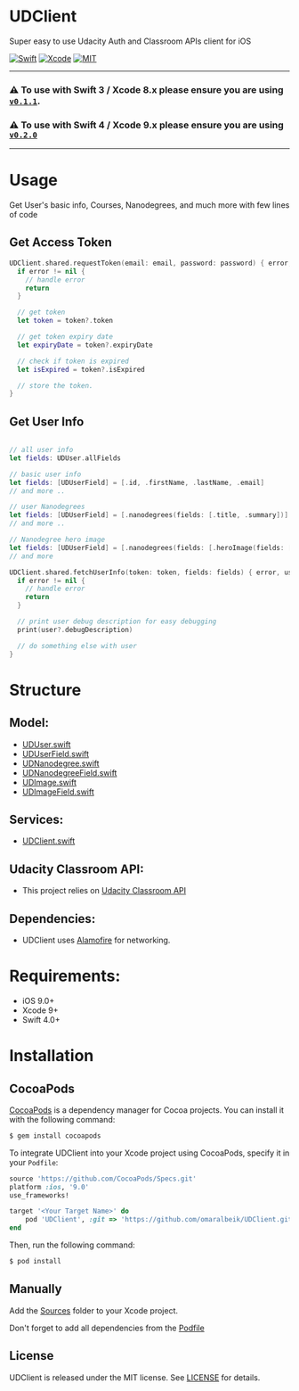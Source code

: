 # UDClient

Super easy to use Udacity Auth and Classroom APIs client for iOS

[![Swift](https://img.shields.io/badge/Swift-4-orange.svg)](https://swift.org)
[![Xcode](https://img.shields.io/badge/Xcode-9-blue.svg)](https://developer.apple.com/xcode)
[![MIT](https://img.shields.io/badge/License-MIT-red.svg)](https://opensource.org/licenses/MIT)

---

### ⚠️ To use with **Swift 3 / Xcode 8.x** please ensure you are using [**`v0.1.1`**](https://github.com/omaralbeik/UDClient/releases/tag/0.1.1).

### ⚠️ To use with **Swift 4 / Xcode 9.x** please ensure you are using  [**`v0.2.0`**](https://github.com/omaralbeik/UDClient/releases/tag/0.2.0)

---

# Usage

Get User's basic info, Courses, Nanodegrees, and much more with few lines of code


## Get Access Token

```swift
UDClient.shared.requestToken(email: email, password: password) { error, token in
  if error != nil {
    // handle error
    return
  }

  // get token
  let token = token?.token

  // get token expiry date
  let expiryDate = token?.expiryDate

  // check if token is expired
  let isExpired = token?.isExpired

  // store the token.
}
```

## Get User Info
```swift

// all user info
let fields: UDUser.allFields

// basic user info
let fields: [UDUserField] = [.id, .firstName, .lastName, .email]
// and more ..

// user Nanodegrees
let fields: [UDUserField] = [.nanodegrees(fields: [.title, .summary])]
// and more ..

// Nanodegree hero image
let fields: [UDUserField] = [.nanodegrees(fields: [.heroImage(fields: [.url])])]
// and more

UDClient.shared.fetchUserInfo(token: token, fields: fields) { error, user in
  if error != nil {
    // handle error
    return
  }

  // print user debug description for easy debugging
  print(user?.debugDescription)

  // do something else with user
}

```


# Structure

## Model:
  - [UDUser.swift](https://github.com/omaralbeik/UDClient/blob/master/Sources/Model/UDUser.swift)
  - [UDUserField.swift](https://github.com/omaralbeik/UDClient/blob/master/Sources/Model/UDUserField.swift)
  - [UDNanodegree.swift](https://github.com/omaralbeik/UDClient/blob/master/Sources/Model/UDNanodegree.swift)
  - [UDNanodegreeField.swift](https://github.com/omaralbeik/UDClient/blob/master/Sources/Model/UDNanodegreeField.swift)
  - [UDImage.swift](https://github.com/omaralbeik/UDClient/blob/master/Sources/Model/UDImage.swift)
  - [UDImageField.swift](https://github.com/omaralbeik/UDClient/blob/master/Sources/Model/UDImageField.swift)

## Services:
  - [UDClient.swift](https://github.com/omaralbeik/UDClient/blob/master/Sources/Services/UDClient.swift)


## Udacity Classroom API:
 - This project relies on [Udacity Classroom API](https://classroom-content.udacity.com/api/v1/graphql)

## Dependencies:
  - UDClient uses [Alamofire](https://github.com/Alamofire/Alamofire) for networking.


# Requirements:
- iOS 9.0+
- Xcode 9+
- Swift 4.0+


# Installation

## CocoaPods

[CocoaPods](http://cocoapods.org) is a dependency manager for Cocoa projects. You can install it with the following command:

```bash
$ gem install cocoapods
```

To integrate UDClient into your Xcode project using CocoaPods, specify it in your `Podfile`:

```ruby
source 'https://github.com/CocoaPods/Specs.git'
platform :ios, '9.0'
use_frameworks!

target '<Your Target Name>' do
    pod 'UDClient', :git => 'https://github.com/omaralbeik/UDClient.git'
end
```

Then, run the following command:

```bash
$ pod install
```

## Manually

Add the [Sources](https://github.com/omaralbeik/UDClient/blob/master/Sources/) folder to your Xcode project.

Don't forget to add all dependencies from the [Podfile](https://github.com/omaralbeik/UDClient/blob/master/Podfile)


## License

UDClient is released under the MIT license. See [LICENSE](https://github.com/omaralbeik/UDClient/blob/master/LICENSE) for details.
